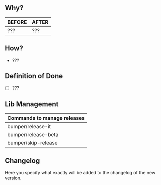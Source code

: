 ## Why? 

| BEFORE | AFTER |
| --- | --- |
| ??? | ??? |

## How?

- ???

## Definition of Done

- [ ] ???

## Lib Management

| Commands to manage releases |
| --- |
| bumper/release-it   |
| bumper/release-beta |
| bumper/skip-release |

## Changelog

Here you specify what exactly will be added to the changelog of the new version.
